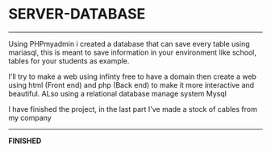 # SERVER-DATABASE
---

Using PHPmyadmin i created a database that can save every table using mariasql, this is meant to save information in your environment like school, tables for your students as example.

I'll try to make a web using infinty free to have a domain then create a web using html (Front end) and php (Back end) to make it more interactive and beautiful.
ALso using a relational database manage system Mysql

I have finished the project, in the last part I've made a stock of cables from my company 

---
**FINISHED**
